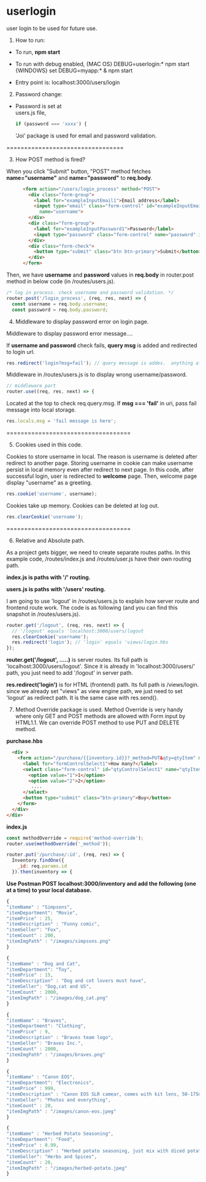 # userlogin

user login to be used for future use.

1. How to run:

- To run,
  **npm start**

- To run with debug enabled,
  {MAC OS}
  DEBUG=userlogin:\* npm start
  {WINDOWS}
  set DEBUG=myapp:\* & npm start

- Entry point is:
  localhost:3000/users/login

2. Password change:

- Password is set at  
   users.js file,
  ```javascript
  if (password === 'xxxx') {
  ```
  'Joi' package is used for email and password validation.

=================================

3. How POST method is fired?

When you click "Submit" button, "POST" method fetches **name="username"** and **name="password"** to **req.body**.

```html
      <form action="/users/login_process" method="POST">
        <div class="form-group">
          <label for="exampleInputEmail1">Email address</label>
          <input type="email" class="form-control" id="exampleInputEmail1" aria-describedby="emailHelp" placeholder="Enter email"
            name="username">
        </div>
        <div class="form-group">
          <label for="exampleInputPassword1">Password</label>
          <input type="password" class="form-control" name="password" id="password" placeholder="Password" name="password">
        </div>
        <div class="form-check">
          <button type="submit" class="btn btn-primary">Submit</button>
        </div>
      </form>
```

Then, we have **username** and **password** values in **req.body** in router.post method in below code (in /routes/users.js).

```javascript
/* log in process. check username and password validation. */
router.post('/login_process', (req, res, next) => {
  const username = req.body.username;
  const password = req.body.password;
```

4. Middleware to display password error on login page.

Middleware to display password error message....

If **username and password** check fails, **query msg** is added and redirected to login url.

```javascript
res.redirect('login?msg=fail'); // query message is addes.  anything after ? is qeury message
```

Middleware in /routes/users.js is to display wrong username/password.

```javascript
// middleware part
router.use((req, res, next) => {
```

Located at the top to check req.query.msg. If **msg === 'fail'** in uri, pass fail message into local storage.

```javascript
res.locals.msg = 'fail message is here';
```

===================================

5. Cookies used in this code.

Cookies to store username in local. The reason is username is deleted after redirect to another page. Storing username in cookie can make username persist in local memory even after redirect to next page. In this code, after successful login, user is redirected to **welcome** page. Then, welcome page display "username" as a greeting.

```javascript
res.cookie('username', username);
```

Cookies take up memory. Cookies can be deleted at log out.

```javascript
res.clearCookie('username');
```

===================================

6. Relative and Absolute path.

As a project gets bigger, we need to create separate routes paths. In this example code, /routes/index.js and /routes/user.js have their own routing path.

**index.js is paths with '/' routing.**

**users.js is paths with '/users' routing.**

I am going to use 'logout' in /routes/users.js to explain how server route and frontend route work. The code is as following (and you can find this snapshot in /routes/users.js).

```javascript
router.get('/logout', (req, res, next) => {
  // '/logout' equals 'localhost:3000/users/logout
  res.clearCookie('username');
  res.redirect('login'); // 'login' equals 'views/login.hbs
});
```

**router.get('/logout', .....)**
is server routes. Its full path is 'localhost:3000/users/logout'. Since it is already in 'localhost:3000/users/' path, you just need to add '/logout' in server path.

**res.redirect('login')** is for HTML (frontend) path. Its full path is /views/login. since we already set "views" as view engine path, we just need to set 'logout' as redirect path. It is the same case with res.send().

7. Method Override package is used. Method Override is very handy where only GET and POST methods are allowed with Form input by HTML1.1. We can override POST method to use PUT and DELETE method.

**purchase.hbs**

```html
  <div >
    <form action="/purchase/{{inventory.id}}?_method=PUT&qty=qtyItem" method="post" class="form-group">
      <label for="formControlSelect1">How many?</label>
      <select class="form-control" id="qtyControlSelect1" name="qtyItem">
        <option value="1">1</option>
        <option value="2">2</option>
         ....
      </select>
      <button type="submit" class="btn-primary">Buy</button>
    </form>
  </div>
</div>
```

**index.js**

```javascript
const methodOverride = require('method-override');
router.use(methodOverride('_method'));

router.put('/purchase/:id', (req, res) => {
  Inventory.findOne({
    _id: req.params.id
  }).then(inventory => {
```

**Use Postman POST localhost:3000/inventory and add the following (one at a time) to your local database.**

```javascript
{
"itemName" : "Simpsons",
"itemDepartment": "Movie",
"itemPrice" : 25,
"itemDescription" : "Funny comic",
"itemSeller": "Fox",
"itemCount" : 200,
"itemImgPath" : "/images/simpsons.png"
}

{
"itemName" : "Dog and Cat",
"itemDepartment": "Toy",
"itemPrice" : 15,
"itemDescription" : "Dog and cot lovers must have",
"itemSeller": "Dog,cat and US",
"itemCount" : 2000,
"itemImgPath" : "/images/dog_cat.png"
}

{
"itemName" : "Braves",
"itemDepartment": "Clothing",
"itemPrice" : 9,
"itemDescription" : "Braves team logo",
"itemSeller": "Braves Inc.",
"itemCount" : 2000,
"itemImgPath" : "/images/braves.png"
}

{
"itemName" : "Canon EOS",
"itemDepartment": "Electronics",
"itemPrice" : 999,
"itemDescription" : "Canon EOS SLR camear, comes with kit lens, 50-175mm",
"itemSeller": "Photos and everything",
"itemCount" : 20,
"itemImgPath" : "/images/canon-eos.jpeg"
}

{
"itemName" : "Herbed Potato Seasoning",
"itemDepartment": "Food",
"itemPrice" : 8.99,
"itemDescription" : "Herbed potato seasoning, just mix with diced potatos and oven bake for 40min at 400F, Great taste.",
"itemSeller": "Herbs and Spices",
"itemCount" : 20,
"itemImgPath" : "/images/herbed-potato.jpeg"
}
```
